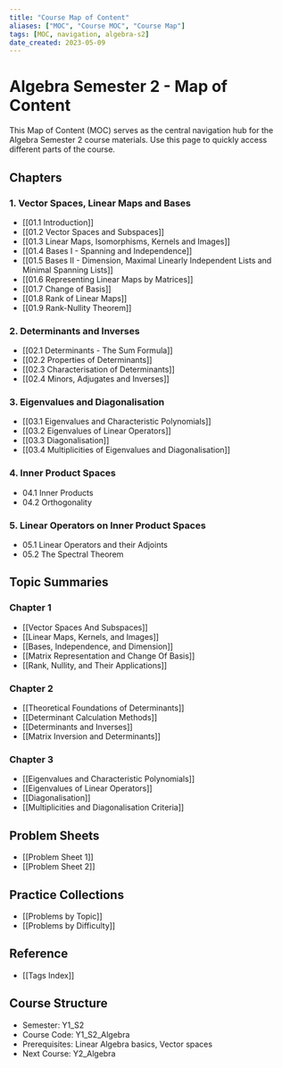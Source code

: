 ```yaml
---
title: "Course Map of Content"
aliases: ["MOC", "Course MOC", "Course Map"]
tags: [MOC, navigation, algebra-s2]
date_created: 2023-05-09
---
```


# Algebra Semester 2 - Map of Content

This Map of Content (MOC) serves as the central navigation hub for the Algebra Semester 2 course materials. Use this page to quickly access different parts of the course.

## Chapters

### 1. Vector Spaces, Linear Maps and Bases
- [[01.1 Introduction]]
- [[01.2 Vector Spaces and Subspaces]]
- [[01.3 Linear Maps, Isomorphisms, Kernels and Images]]
- [[01.4 Bases I - Spanning and Independence]]
- [[01.5 Bases II - Dimension, Maximal Linearly Independent Lists and Minimal Spanning Lists]]
- [[01.6 Representing Linear Maps by Matrices]]
- [[01.7 Change of Basis]]
- [[01.8 Rank of Linear Maps]]
- [[01.9 Rank-Nullity Theorem]]

### 2. Determinants and Inverses
- [[02.1 Determinants - The Sum Formula]]
- [[02.2 Properties of Determinants]]
- [[02.3 Characterisation of Determinants]]
- [[02.4 Minors, Adjugates and Inverses]]

### 3. Eigenvalues and Diagonalisation
- [[03.1 Eigenvalues and Characteristic Polynomials]]
- [[03.2 Eigenvalues of Linear Operators]]
- [[03.3 Diagonalisation]]
- [[03.4 Multiplicities of Eigenvalues and Diagonalisation]]

### 4. Inner Product Spaces
- 04.1 Inner Products
- 04.2 Orthogonality

### 5. Linear Operators on Inner Product Spaces
- 05.1 Linear Operators and their Adjoints
- 05.2 The Spectral Theorem

## Topic Summaries

### Chapter 1
- [[Vector Spaces And Subspaces]]
- [[Linear Maps, Kernels, and Images]]
- [[Bases, Independence, and Dimension]]
- [[Matrix Representation and Change Of Basis]]
- [[Rank, Nullity, and Their Applications]]

### Chapter 2
- [[Theoretical Foundations of Determinants]]
- [[Determinant Calculation Methods]]
- [[Determinants and Inverses]]
- [[Matrix Inversion and Determinants]]

### Chapter 3
- [[Eigenvalues and Characteristic Polynomials]]
- [[Eigenvalues of Linear Operators]]
- [[Diagonalisation]]
- [[Multiplicities and Diagonalisation Criteria]]

## Problem Sheets
- [[Problem Sheet 1]]
- [[Problem Sheet 2]]

## Practice Collections
- [[Problems by Topic]]
- [[Problems by Difficulty]]

## Reference
- [[Tags Index]]

## Course Structure
- Semester: Y1_S2
- Course Code: Y1_S2_Algebra
- Prerequisites: Linear Algebra basics, Vector spaces
- Next Course: Y2_Algebra